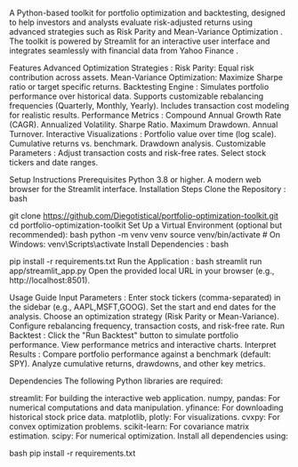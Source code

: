 A Python-based toolkit for portfolio optimization and backtesting, designed to help investors and analysts evaluate risk-adjusted returns using advanced strategies such as Risk Parity and Mean-Variance Optimization . The toolkit is powered by Streamlit for an interactive user interface and integrates seamlessly with financial data from Yahoo Finance .

Features
Advanced Optimization Strategies :
Risk Parity: Equal risk contribution across assets.
Mean-Variance Optimization: Maximize Sharpe ratio or target specific returns.
Backtesting Engine :
Simulates portfolio performance over historical data.
Supports customizable rebalancing frequencies (Quarterly, Monthly, Yearly).
Includes transaction cost modeling for realistic results.
Performance Metrics :
Compound Annual Growth Rate (CAGR).
Annualized Volatility.
Sharpe Ratio.
Maximum Drawdown.
Annual Turnover.
Interactive Visualizations :
Portfolio value over time (log scale).
Cumulative returns vs. benchmark.
Drawdown analysis.
Customizable Parameters :
Adjust transaction costs and risk-free rates.
Select stock tickers and date ranges.

Setup Instructions
Prerequisites
Python 3.8 or higher.
A modern web browser for the Streamlit interface.
Installation Steps
Clone the Repository :
bash

git clone https://github.com/Diegotistical/portfolio-optimization-toolkit.git
cd portfolio-optimization-toolkit
Set Up a Virtual Environment (optional but recommended):
bash
python -m venv venv
source venv/bin/activate  # On Windows: venv\Scripts\activate
Install Dependencies :
bash


pip install -r requirements.txt
Run the Application :
bash
streamlit run app/streamlit_app.py
Open the provided local URL in your browser (e.g., http://localhost:8501).

Usage Guide
Input Parameters :
Enter stock tickers (comma-separated) in the sidebar (e.g., AAPL,MSFT,GOOG).
Set the start and end dates for the analysis.
Choose an optimization strategy (Risk Parity or Mean-Variance).
Configure rebalancing frequency, transaction costs, and risk-free rate.
Run Backtest :
Click the "Run Backtest" button to simulate portfolio performance.
View performance metrics and interactive charts.
Interpret Results :
Compare portfolio performance against a benchmark (default: SPY).
Analyze cumulative returns, drawdowns, and other key metrics.

Dependencies
The following Python libraries are required:

streamlit: For building the interactive web application.
numpy, pandas: For numerical computations and data manipulation.
yfinance: For downloading historical stock price data.
matplotlib, plotly: For visualizations.
cvxpy: For convex optimization problems.
scikit-learn: For covariance matrix estimation.
scipy: For numerical optimization.
Install all dependencies using:

bash
pip install -r requirements.txt
